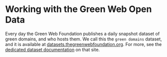 # Working with the Green Web Open Data

Every day the Green Web Foundation publishes a daily snapshot dataset of green domains, and who hosts them. We call this the `green domains` dataset, and it is available at [datasets.thegreenwebfoundation.org](https://datasets.thegreenwebfoundation.org). For more, see the [dedicated dataset documentation](https://datasets.thegreenwebfoundation.org/about) on that site.
